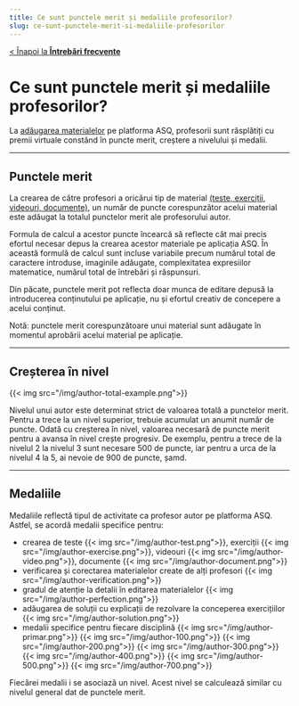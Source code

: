 ```yaml
---
title: Ce sunt punctele merit și medaliile profesorilor?
slug: ce-sunt-punctele-merit-si-medaliile-profesorilor
---
```

[< Înapoi la **Întrebări frecvente**](/intrebari-frecvente/)

# Ce sunt punctele merit și medaliile profesorilor?

La [adăugarea materialelor](/creare-materiale/) pe platforma ASQ, profesorii sunt răsplătiți cu premii virtuale constând în puncte merit, creștere a nivelului și medalii.

---

## Punctele merit

La crearea de către profesori a oricărui tip de material [(teste, exerciții, videouri, documente)](/exercitii-teste-videouri/), un număr de puncte corespunzător acelui material este adăugat la totalul punctelor merit ale profesorului autor.

Formula de calcul a acestor puncte încearcă să reflecte cât mai precis efortul necesar depus la crearea acestor materiale pe aplicația ASQ. În această formulă de calcul sunt incluse variabile precum numărul total de caractere introduse, imaginile adăugate, complexitatea expresiilor matematice, numărul total de întrebări și răspunsuri.

Din păcate, punctele merit pot reflecta doar munca de editare depusă la introducerea conținutului pe aplicație, nu și efortul creativ de concepere a acelui conținut.

Notă: punctele merit corespunzătoare unui material sunt adăugate în momentul aprobării acelui material pe aplicație.

---

## Creșterea în nivel 

{{< img src="/img/author-total-example.png">}}

Nivelul unui autor este determinat strict de valoarea totală a punctelor merit. Pentru a trece la un nivel superior, trebuie acumulat un anumit număr de puncte. Odată cu creșterea în nivel, valoarea necesară de puncte merit pentru a avansa în nivel crește progresiv. De exemplu, pentru a trece de la nivelul 2 la nivelul 3 sunt necesare 500 de puncte, iar pentru a urca de la nivelul 4 la 5, ai nevoie de 900 de puncte, șamd.

---

## Medaliile

Medaliile reflectă tipul de activitate ca profesor autor pe platforma ASQ. Astfel, se acordă medalii specifice pentru:
* crearea de teste {{< img src="/img/author-test.png">}}, exerciții {{< img src="/img/author-exercise.png">}}, videouri {{< img src="/img/author-video.png">}}, documente {{< img src="/img/author-document.png">}}
* verificarea și corectarea materialelor create de alți profesori {{< img src="/img/author-verification.png">}}
* gradul de atenție la detalii în editarea materialelor {{< img src="/img/author-perfection.png">}}
* adăugarea de soluții cu explicații de rezolvare la conceperea exercițiilor {{< img src="/img/author-solution.png">}}
* medalii specifice pentru fiecare disciplină {{< img src="/img/author-primar.png">}} {{< img src="/img/author-100.png">}} {{< img src="/img/author-200.png">}} {{< img src="/img/author-300.png">}} {{< img src="/img/author-400.png">}} {{< img src="/img/author-500.png">}} {{< img src="/img/author-700.png">}}

Fiecărei medalii i se asociază un nivel. Acest nivel se calculează similar cu nivelul general dat de punctele merit.